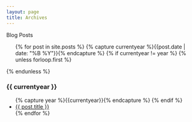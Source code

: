 ```yaml
---
layout: page
title: Archives
---
```


Blog Posts

<div class="posts">
	<ul class="post">
		{% for post in site.posts %}
		  {% capture currentyear %}{{post.date | date: "%B %Y"}}{% endcapture %}
		  {% if currentyear != year %}
		    {% unless forloop.first %}</ul>{% endunless %}
		    <h3>{{ currentyear }}</h3>
		    <ul>
		    {% capture year %}{{currentyear}}{% endcapture %} 
		  {% endif %}
		    <li class="post-title"><a href="{{site.baseurl}}{{ post.url }}">{{ post.title }}</a></li>
		{% endfor %}
	</ul>
</div>